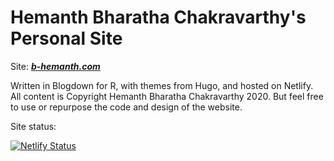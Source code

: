 # Hemanth Bharatha Chakravarthy's Personal Site

Site: [**_b-hemanth.com_**](https://b-hemanth.com)

Written in Blogdown for R, with themes from Hugo, and hosted on Netlify. All content is Copyright Hemanth Bharatha Chakravarthy 2020. But feel free to use or repurpose the code and design of the website.

Site status:

[![Netlify Status](https://api.netlify.com/api/v1/badges/342cdd99-47e8-45e5-9d5f-ce533e95b70a/deploy-status)](https://app.netlify.com/sites/b-hemanth/deploys)